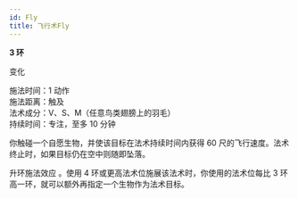 ```yaml
---
id: Fly
title: 飞行术Fly
---
```


**3 环**

变化

施法时间：1 动作  
施法距离：触及  
法术成分：V、S、M（任意鸟类翅膀上的羽毛）  
持续时间：专注，至多 10 分钟

你触碰一个自愿生物，并使该目标在法术持续时间内获得
60 尺的飞行速度。法术终止时，如果目标仍在空中则随即坠落。

升环施法效应
。使用 4 环或更高法术位施展该法术时，你使用的法术位每比 3 环高一环，就可以额外再指定一个生物作为法术目标。
